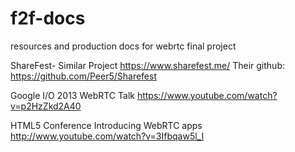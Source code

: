 f2f-docs
========

resources and production docs for webrtc final project

ShareFest- Similar Project
https://www.sharefest.me/
Their github: https://github.com/Peer5/Sharefest

Google I/O 2013 WebRTC Talk
https://www.youtube.com/watch?v=p2HzZkd2A40

HTML5 Conference Introducing WebRTC apps
http://www.youtube.com/watch?v=3Ifbqaw5l_I
